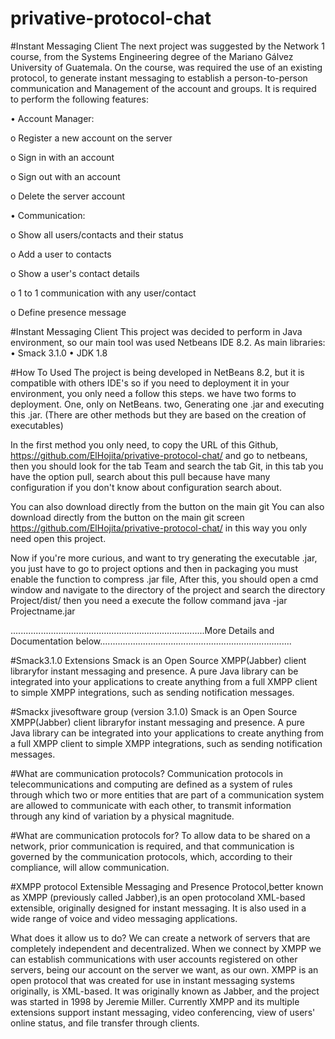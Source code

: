 # privative-protocol-chat

#Instant Messaging Client
The next project was suggested by the Network 1 course, from the Systems Engineering degree of the Mariano Gálvez University of Guatemala. On the course, was required the use of an existing protocol, to generate instant messaging to establish a person-to-person communication and Management of the account and groups. It is required to perform the following features:

•	Account Manager:

o	Register a new account on the server

o	Sign in with an account

o	Sign out with an account

o	Delete the server account

•	Communication:

o	Show all users/contacts and their status

o	Add a user to contacts

o	Show a user's contact details

o	1 to 1 communication with any user/contact

o	Define presence message

#Instant Messaging Client
This project was decided to perform in Java environment, so our main tool was used Netbeans IDE 8.2.
As main libraries:
•	Smack 3.1.0
•	JDK 1.8

#How To Used
The project is being developed in NetBeans 8.2, but it is compatible with others IDE's so if you need to deployment it in your environment, you only need a follow this steps.
we have two forms to deployment.
One, only on NetBeans.
two, Generating one .jar and executing this .jar.
(There are other methods but they are based on the creation of executables)

In the first method you only need, to copy the URL of this Github, https://github.com/ElHojita/privative-protocol-chat/
and go to netbeans, then you should look for the tab Team and search the tab Git, in this tab you have the option pull, search about this pull because have many configuration if you don't know about configuration search about.

You can also download directly from the button on the main git You can also download directly from the button on the main git screen https://github.com/ElHojita/privative-protocol-chat/ in this way you only need open this project.


Now if you're more curious, and want to try generating the executable .jar,
you just have to go to project options and then in packaging you must enable the function to compress .jar file, After this, you should open a cmd window and navigate to the directory of the project and search the directory Project/dist/
then you need a execute the follow command 
java -jar Projectname.jar





.............................................................................More Details and Documentation below............................................................................



#Smack3.1.0 Extensions
Smack is an Open Source XMPP(Jabber) client libraryfor instant messaging and presence. A pure Java library can be integrated into your applications to create anything from a full XMPP client to simple XMPP integrations, such as sending notification messages.

#Smackx jivesoftware group  (version 3.1.0)
Smack is an Open Source XMPP(Jabber) client libraryfor instant messaging and presence. A pure Java library can be integrated into your applications to create anything from a full XMPP client to simple XMPP integrations, such as sending notification messages.

#What are communication protocols?
Communication protocols in telecommunications and computing are defined as a system of rules through which two or more entities that are part of a communication system are allowed to communicate with each other, to transmit information through any kind of variation by a physical magnitude.
 
#What are communication protocols for?
To allow data to be shared on a network, prior communication is required, and that communication is governed by the communication protocols, which, according to their compliance, will allow communication.

#XMPP protocol
Extensible Messaging and Presence Protocol,better known as XMPP (previously called Jabber),is an open protocoland XML-based extensible, originally designed for instant messaging. It is also used in a wide range of voice and video messaging applications.

What does it allow us to do?
We can create a network of servers that are completely independent and decentralized. When we connect by XMPP we can establish communications with user accounts registered on other servers, being our account on the server we want, as our own.
XMPP is an open protocol that was created for use in instant messaging systems originally, is XML-based. It was originally known as Jabber, and the project was started in 1998 by Jeremie Miller. Currently XMPP and its multiple extensions support instant messaging, video conferencing, view of users' online status, and file transfer through clients.

